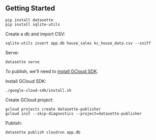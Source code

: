 ## Getting Started

```
pip install datasette
pip install sqlite-utils
```

Create a db and import CSV:

```
sqlite-utils insert app.db house_sales kc_house_data.csv --sniff
```

Serve:

```
datasette serve
```

To publish, we'll need to [install GCloud SDK](https://cloud.google.com/sdk/docs/downloads-versioned-archives). 

Install GCloud SDK:

```
./google-cloud-sdk/install.sh
```

Create GCloud project:

```
gcloud projects create datasette-publisher
gcloud init --skip-diagnostics --project=datasette-publisher
```

Publish:

```
datasette publish cloudrun app.db
```